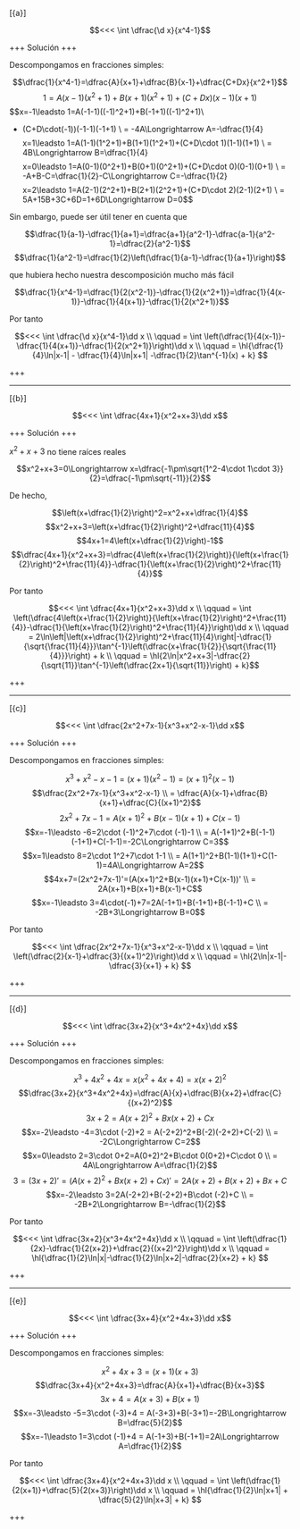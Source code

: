 [{a}]

$$<<< \int \dfrac{\d x}{x^4-1}$$

+++
Solución
+++

Descompongamos en fracciones simples:

$$\dfrac{1}{x^4-1}=\dfrac{A}{x+1}+\dfrac{B}{x-1}+\dfrac{C+Dx}{x^2+1}$$
$$1 = A(x-1)(x^2+1)+B(x+1)(x^2+1)+(C+Dx)(x-1)(x+1)$$
$$x=-1\leadsto 1=A(-1-1)((-1)^2+1)+B(-1+1)((-1)^2+1)\\
+ (C+D\cdot(-1))(-1-1)(-1+1) \\
= -4A\Longrightarrow A=-\dfrac{1}{4}$$
$$x=1\leadsto 1=A(1-1)(1^2+1)+B(1+1)(1^2+1)+(C+D\cdot 1)(1-1)(1+1) \\
= 4B\Longrightarrow B=\dfrac{1}{4}$$
$$x=0\leadsto 1=A(0-1)(0^2+1)+B(0+1)(0^2+1)+(C+D\cdot 0)(0-1)(0+1) \\
= -A+B-C=\dfrac{1}{2}-C\Longrightarrow C=-\dfrac{1}{2}$$
$$x=2\leadsto 1=A(2-1)(2^2+1)+B(2+1)(2^2+1)+(C+D\cdot 2)(2-1)(2+1) \\
= 5A+15B+3C+6D=1+6D\Longrightarrow D=0$$

Sin embargo, puede ser útil tener en cuenta que

$$\dfrac{1}{a-1}-\dfrac{1}{a+1}=\dfrac{a+1}{a^2-1}-\dfrac{a-1}{a^2-1}=\dfrac{2}{a^2-1}$$
$$\dfrac{1}{a^2-1}=\dfrac{1}{2}\left(\dfrac{1}{a-1}-\dfrac{1}{a+1}\right)$$

que hubiera hecho nuestra descomposición mucho más fácil

$$\dfrac{1}{x^4-1}=\dfrac{1}{2(x^2-1)}-\dfrac{1}{2(x^2+1)}=\dfrac{1}{4(x-1)}-\dfrac{1}{4(x+1)}-\dfrac{1}{2(x^2+1)}$$

Por tanto

$$<<< 
\int \dfrac{\d x}{x^4-1}\dd x
\\ \qquad
= \int \left(\dfrac{1}{4(x-1)}-\dfrac{1}{4(x+1)}-\dfrac{1}{2(x^2+1)}\right)\dd x
\\ \qquad
= \hl{\dfrac{1}{4}\ln|x-1| - \dfrac{1}{4}\ln|x+1| -\dfrac{1}{2}\tan^{-1}(x) + k}
$$

+++

---
[{b}]

$$<<< \int \dfrac{4x+1}{x^2+x+3}\dd x$$

+++
Solución
+++

$x^2+x+3$ no tiene raíces reales

$$x^2+x+3=0\Longrightarrow x=\dfrac{-1\pm\sqrt{1^2-4\cdot 1\cdot 3}}{2}=\dfrac{-1\pm\sqrt{-11}}{2}$$

De hecho,

$$\left(x+\dfrac{1}{2}\right)^2=x^2+x+\dfrac{1}{4}$$
$$x^2+x+3=\left(x+\dfrac{1}{2}\right)^2+\dfrac{11}{4}$$
$$4x+1=4\left(x+\dfrac{1}{2}\right)-1$$
$$\dfrac{4x+1}{x^2+x+3}=\dfrac{4\left(x+\frac{1}{2}\right)}{\left(x+\frac{1}{2}\right)^2+\frac{11}{4}}-\dfrac{1}{\left(x+\frac{1}{2}\right)^2+\frac{11}{4}}$$

Por tanto

$$<<< 
\int \dfrac{4x+1}{x^2+x+3}\dd x
\\ \qquad
= \int \left(\dfrac{4\left(x+\frac{1}{2}\right)}{\left(x+\frac{1}{2}\right)^2+\frac{11}{4}}-\dfrac{1}{\left(x+\frac{1}{2}\right)^2+\frac{11}{4}}\right)\dd x
\\ \qquad
= 2\ln\left|\left(x+\dfrac{1}{2}\right)^2+\frac{11}{4}\right|-\dfrac{1}{\sqrt{\frac{11}{4}}}\tan^{-1}\left(\dfrac{x+\frac{1}{2}}{\sqrt{\frac{11}{4}}}\right) + k
\\ \qquad
= \hl{2\ln|x^2+x+3|-\dfrac{2}{\sqrt{11}}\tan^{-1}\left(\dfrac{2x+1}{\sqrt{11}}\right) + k}$$

+++

---
[{c}]

$$<<< \int \dfrac{2x^2+7x-1}{x^3+x^2-x-1}\dd x$$

+++
Solución
+++

Descompongamos en fracciones simples:

$$x^3+x^2-x-1=(x+1)(x^2-1)=(x+1)^2(x-1)$$
$$\dfrac{2x^2+7x-1}{x^3+x^2-x-1} \\
= \dfrac{A}{x-1}+\dfrac{B}{x+1}+\dfrac{C}{(x+1)^2}$$
$$2x^2+7x-1 = A(x+1)^2+B(x-1)(x+1)+C(x-1)$$
$$x=-1\leadsto -6=2\cdot (-1)^2+7\cdot (-1)-1 \\
= A(-1+1)^2+B(-1-1)(-1+1)+C(-1-1)=-2C\Longrightarrow C=3$$
$$x=1\leadsto 8=2\cdot 1^2+7\cdot 1-1 \\
= A(1+1)^2+B(1-1)(1+1)+C(1-1)=4A\Longrightarrow A=2$$
$$4x+7=(2x^2+7x-1)'=(A(x+1)^2+B(x-1)(x+1)+C(x-1))' \\
= 2A(x+1)+B(x+1)+B(x-1)+C$$
$$x=-1\leadsto 3=4\cdot(-1)+7=2A(-1+1)+B(-1+1)+B(-1-1)+C \\
= -2B+3\Longrightarrow B=0$$


Por tanto

$$<<< 
\int \dfrac{2x^2+7x-1}{x^3+x^2-x-1}\dd x
\\ \qquad
= \int \left(\dfrac{2}{x-1}+\dfrac{3}{(x+1)^2}\right)\dd x
\\ \qquad
= \hl{2\ln|x-1|-\dfrac{3}{x+1} + k}
$$

+++

---
[{d}]

$$<<< \int \dfrac{3x+2}{x^3+4x^2+4x}\dd x$$

+++
Solución
+++

Descompongamos en fracciones simples:

$$x^3+4x^2+4x=x(x^2+4x+4)=x(x+2)^2$$
$$\dfrac{3x+2}{x^3+4x^2+4x}=\dfrac{A}{x}+\dfrac{B}{x+2}+\dfrac{C}{(x+2)^2}$$
$$3x+2 = A(x+2)^2+Bx(x+2)+Cx$$
$$x=-2\leadsto -4=3\cdot (-2)+2 = A(-2+2)^2+B(-2)(-2+2)+C(-2) \\
= -2C\Longrightarrow C=2$$
$$x=0\leadsto 2=3\cdot 0+2=A(0+2)^2+B\cdot 0(0+2)+C\cdot 0 \\
= 4A\Longrightarrow A=\dfrac{1}{2}$$
$$3=(3x+2)'=(A(x+2)^2+Bx(x+2)+Cx)'=2A(x+2)+B(x+2)+Bx+C$$
$$x=-2\leadsto 3=2A(-2+2)+B(-2+2)+B\cdot (-2)+C \\
= -2B+2\Longrightarrow B=-\dfrac{1}{2}$$

Por tanto

$$<<< 
\int \dfrac{3x+2}{x^3+4x^2+4x}\dd x
\\ \qquad
= \int \left(\dfrac{1}{2x}-\dfrac{1}{2(x+2)}+\dfrac{2}{(x+2)^2}\right)\dd x
\\ \qquad
= \hl{\dfrac{1}{2}\ln|x|-\dfrac{1}{2}\ln|x+2|-\dfrac{2}{x+2} + k}
$$

+++

---
[{e}]

$$<<< \int \dfrac{3x+4}{x^2+4x+3}\dd x$$

+++
Solución
+++

Descompongamos en fracciones simples:

$$x^2+4x+3=(x+1)(x+3)$$
$$\dfrac{3x+4}{x^2+4x+3}=\dfrac{A}{x+1}+\dfrac{B}{x+3}$$
$$3x+4 = A(x+3)+B(x+1)$$
$$x=-3\leadsto -5=3\cdot (-3)+4 = A(-3+3)+B(-3+1)=-2B\Longrightarrow B=\dfrac{5}{2}$$
$$x=-1\leadsto 1=3\cdot (-1)+4 = A(-1+3)+B(-1+1)=2A\Longrightarrow A=\dfrac{1}{2}$$

Por tanto

$$<<< 
\int \dfrac{3x+4}{x^2+4x+3}\dd x
\\ \qquad
= \int \left(\dfrac{1}{2(x+1)}+\dfrac{5}{2(x+3)}\right)\dd x
\\ \qquad
= \hl{\dfrac{1}{2}\ln|x+1| + \dfrac{5}{2}\ln|x+3| + k}
$$

+++